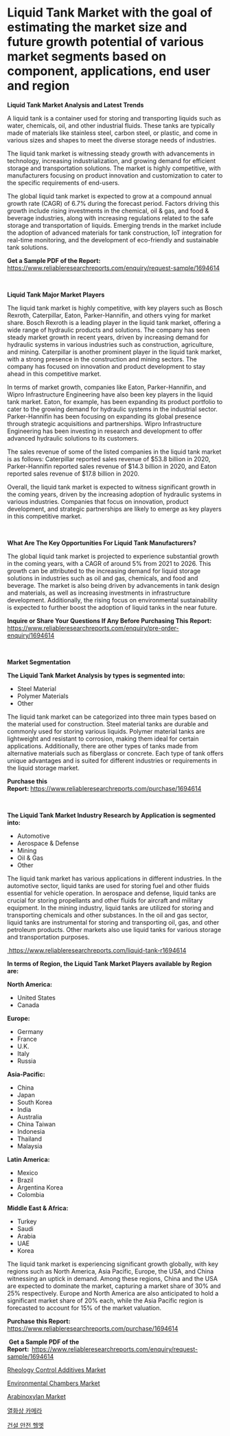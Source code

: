 <p><h1>Liquid Tank Market with the goal of estimating the market size and future growth potential of various market segments based on component, applications, end user and region</h1></p><p><strong>Liquid Tank Market Analysis and Latest Trends</strong></p>
<p><p>A liquid tank is a container used for storing and transporting liquids such as water, chemicals, oil, and other industrial fluids. These tanks are typically made of materials like stainless steel, carbon steel, or plastic, and come in various sizes and shapes to meet the diverse storage needs of industries.</p><p>The liquid tank market is witnessing steady growth with advancements in technology, increasing industrialization, and growing demand for efficient storage and transportation solutions. The market is highly competitive, with manufacturers focusing on product innovation and customization to cater to the specific requirements of end-users.</p><p>The global liquid tank market is expected to grow at a compound annual growth rate (CAGR) of 6.7% during the forecast period. Factors driving this growth include rising investments in the chemical, oil & gas, and food & beverage industries, along with increasing regulations related to the safe storage and transportation of liquids. Emerging trends in the market include the adoption of advanced materials for tank construction, IoT integration for real-time monitoring, and the development of eco-friendly and sustainable tank solutions.</p></p>
<p><strong>Get a Sample PDF of the Report:&nbsp;</strong> <a href="https://www.reliableresearchreports.com/enquiry/request-sample/1694614">https://www.reliableresearchreports.com/enquiry/request-sample/1694614</a></p>
<p>&nbsp;</p>
<p><strong>Liquid Tank Major Market Players</strong></p>
<p><p>The liquid tank market is highly competitive, with key players such as Bosch Rexroth, Caterpillar, Eaton, Parker-Hannifin, and others vying for market share. Bosch Rexroth is a leading player in the liquid tank market, offering a wide range of hydraulic products and solutions. The company has seen steady market growth in recent years, driven by increasing demand for hydraulic systems in various industries such as construction, agriculture, and mining. Caterpillar is another prominent player in the liquid tank market, with a strong presence in the construction and mining sectors. The company has focused on innovation and product development to stay ahead in this competitive market.</p><p>In terms of market growth, companies like Eaton, Parker-Hannifin, and Wipro Infrastructure Engineering have also been key players in the liquid tank market. Eaton, for example, has been expanding its product portfolio to cater to the growing demand for hydraulic systems in the industrial sector. Parker-Hannifin has been focusing on expanding its global presence through strategic acquisitions and partnerships. Wipro Infrastructure Engineering has been investing in research and development to offer advanced hydraulic solutions to its customers.</p><p>The sales revenue of some of the listed companies in the liquid tank market is as follows: Caterpillar reported sales revenue of $53.8 billion in 2020, Parker-Hannifin reported sales revenue of $14.3 billion in 2020, and Eaton reported sales revenue of $17.8 billion in 2020.</p><p>Overall, the liquid tank market is expected to witness significant growth in the coming years, driven by the increasing adoption of hydraulic systems in various industries. Companies that focus on innovation, product development, and strategic partnerships are likely to emerge as key players in this competitive market.</p></p>
<p>&nbsp;</p>
<p><strong>What Are The Key Opportunities For Liquid Tank Manufacturers?</strong></p>
<p><p>The global liquid tank market is projected to experience substantial growth in the coming years, with a CAGR of around 5% from 2021 to 2026. This growth can be attributed to the increasing demand for liquid storage solutions in industries such as oil and gas, chemicals, and food and beverage. The market is also being driven by advancements in tank design and materials, as well as increasing investments in infrastructure development. Additionally, the rising focus on environmental sustainability is expected to further boost the adoption of liquid tanks in the near future.</p></p>
<p><strong>Inquire or Share Your Questions If Any Before Purchasing This Report:</strong> <a href="https://www.reliableresearchreports.com/enquiry/pre-order-enquiry/1694614">https://www.reliableresearchreports.com/enquiry/pre-order-enquiry/1694614</a></p>
<p>&nbsp;</p>
<p><strong>Market Segmentation</strong></p>
<p><strong>The Liquid Tank Market Analysis by types is segmented into:</strong></p>
<p><ul><li>Steel Material</li><li>Polymer Materials</li><li>Other</li></ul></p>
<p><p>The liquid tank market can be categorized into three main types based on the material used for construction. Steel material tanks are durable and commonly used for storing various liquids. Polymer material tanks are lightweight and resistant to corrosion, making them ideal for certain applications. Additionally, there are other types of tanks made from alternative materials such as fiberglass or concrete. Each type of tank offers unique advantages and is suited for different industries or requirements in the liquid storage market.</p></p>
<p><strong>Purchase this Report:&nbsp;</strong><a href="https://www.reliableresearchreports.com/purchase/1694614">https://www.reliableresearchreports.com/purchase/1694614</a></p>
<p>&nbsp;</p>
<p><strong>The Liquid Tank Market Industry Research by Application is segmented into:</strong></p>
<p><ul><li>Automotive</li><li>Aerospace & Defense</li><li>Mining</li><li>Oil & Gas</li><li>Other</li></ul></p>
<p><p>The liquid tank market has various applications in different industries. In the automotive sector, liquid tanks are used for storing fuel and other fluids essential for vehicle operation. In aerospace and defense, liquid tanks are crucial for storing propellants and other fluids for aircraft and military equipment. In the mining industry, liquid tanks are utilized for storing and transporting chemicals and other substances. In the oil and gas sector, liquid tanks are instrumental for storing and transporting oil, gas, and other petroleum products. Other markets also use liquid tanks for various storage and transportation purposes.</p></p>
<p><a href="https://www.reliableresearchreports.com/liquid-tank-r1694614">&nbsp;https://www.reliableresearchreports.com/liquid-tank-r1694614</a></p>
<p><strong>In terms of Region, the Liquid Tank Market Players available by Region are:</strong></p>
<p>
    <p> <strong> North America: </strong>
        <ul>
            <li>United States</li>
            <li>Canada</li>
        </ul>
        </p> 
    <p> <strong> Europe: </strong>
        <ul>
            <li>Germany</li>
            <li>France</li>
            <li>U.K.</li>
            <li>Italy</li>
            <li>Russia</li>
        </ul>
        </p> 
    <p> <strong> Asia-Pacific: </strong>
        <ul>
            <li>China</li>
            <li>Japan</li>
            <li>South Korea</li>
            <li>India</li>
            <li>Australia</li>
            <li>China Taiwan</li>
            <li>Indonesia</li>
            <li>Thailand</li>
            <li>Malaysia</li>
        </ul>
        </p> 
    <p> <strong> Latin America: </strong>
        <ul>
            <li>Mexico</li>
            <li>Brazil</li>
            <li>Argentina Korea</li>
            <li>Colombia</li>
        </ul>
        </p> 
    <p> <strong> Middle East & Africa: </strong>
        <ul>
            <li>Turkey</li>
            <li>Saudi</li>
            <li>Arabia</li>
            <li>UAE</li>
            <li>Korea</li>
        </ul>
    </p>
    </p>
<p><p>The liquid tank market is experiencing significant growth globally, with key regions such as North America, Asia Pacific, Europe, the USA, and China witnessing an uptick in demand. Among these regions, China and the USA are expected to dominate the market, capturing a market share of 30% and 25% respectively. Europe and North America are also anticipated to hold a significant market share of 20% each, while the Asia Pacific region is forecasted to account for 15% of the market valuation.</p></p>
<p><strong>Purchase this Report: </strong><a href="https://www.reliableresearchreports.com/purchase/1694614">https://www.reliableresearchreports.com/purchase/1694614</a></p>
<p>&nbsp;<strong>Get a Sample PDF of the Report:&nbsp;&nbsp;</strong><a href="https://www.reliableresearchreports.com/enquiry/request-sample/1694614">https://www.reliableresearchreports.com/enquiry/request-sample/1694614</a></p>
<p><strong></strong></p>
<p><p><a href="https://issuu.com/reportprime-2/docs/rheology-control-additives-market-size-2030.pptx">Rheology Control Additives Market</a></p><p><a href="https://github.com/ashepherd82/Market-Research-Report-List-4/blob/main/environmental-chambers-market.md">Environmental Chambers Market</a></p><p><a href="https://issuu.com/reportprime-2/docs/arabinoxylan-market-size-2030.pptx">Arabinoxylan Market</a></p><p><a href="https://github.com/ZacharyScthmitt4465/Market-Research-Report-List-1/blob/main/347038727285.md">열화상 카메라</a></p><p><a href="https://github.com/lkwggful07722/Market-Research-Report-List-1/blob/main/751030027284.md">건설 안전 헬멧</a></p></p>